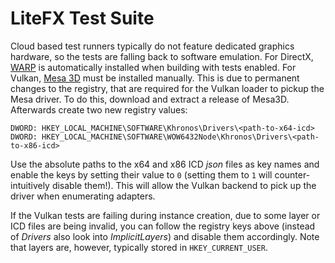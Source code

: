 # LiteFX Test Suite

Cloud based test runners typically do not feature dedicated graphics hardware, so the tests are falling back to software emulation. For DirectX, [WARP](https://learn.microsoft.com/en-us/windows/win32/direct3darticles/directx-warp) is automatically installed when building with tests enabled. For Vulkan, [Mesa 3D](https://github.com/pal1000/mesa-dist-win) must be installed manually. This is due to permanent changes to the registry, that are required for the Vulkan loader to pickup the Mesa driver. To do this, download and extract a release of Mesa3D. Afterwards create two new registry values:

```registry
DWORD: HKEY_LOCAL_MACHINE\SOFTWARE\Khronos\Drivers\<path-to-x64-icd>
DWORD: HKEY_LOCAL_MACHINE\SOFTWARE\WOW6432Node\Khronos\Drivers\<path-to-x86-icd>
```

Use the absolute paths to the x64 and x86 ICD *json* files as key names and enable the keys by setting their value to `0` (setting them to `1` will counter-intuitively disable them!). This will allow the Vulkan backend to pick up the driver when enumerating adapters.

If the Vulkan tests are failing during instance creation, due to some layer or ICD files are being invalid, you can follow the registry keys above (instead of *Drivers* also look into *ImplicitLayers*) and disable them accordingly. Note that layers are, however, typically stored in `HKEY_CURRENT_USER`.